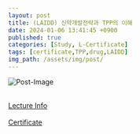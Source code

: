 ```yaml
---
layout: post
title: (LAIDD) 신약개발전략과 TPP의 이해
date: 2024-01-06 13:41:45 +0900
published: true
categories: [Study, L-Certificate]
tags: [certificate,TPP,drug,LAIDD]
img_path: /assets/img/post/
---
```


![Post-Image](CERTIFICATE-tpp.png)
<br><br>

[Lecture Info](https://www.laidd.org/local/ubonline/view.php?id=275&group=1&returnurl=aHR0cHM6Ly93d3cubGFpZGQub3JnL2xvY2FsL3Vib25saW5lL2luZGV4LnBocD9vcmRlcnR5cGU9cmNfZCZncm91cD0xJmtleXdvcmQ9JUVDJThCJUEwJUVDJTk1JUJEJUVBJUIwJTlDJUVCJUIwJTlDJUVDJUEwJTg0JUVCJTlFJUI1JmVucm9sX3N0YXJ0PSZlbnJvbF9lbmQ9JnN0dWR5X3N0YXJ0PSZzdHVkeV9lbmQ9JnJlY29tbWVuZC1vbm9mZj0w)
<br><br>
[Certificate](https://www.laidd.org/local/ubonline/view.php?id=275&group=1&returnurl=aHR0cHM6Ly93d3cubGFpZGQub3JnL2xvY2FsL3Vib25saW5lL2luZGV4LnBocD9vcmRlcnR5cGU9cmNfZCZncm91cD0xJmtleXdvcmQ9JUVDJThCJUEwJUVDJTk1JUJEJUVBJUIwJTlDJUVCJUIwJTlDJUVDJUEwJTg0JUVCJTlFJUI1JmVucm9sX3N0YXJ0PSZlbnJvbF9lbmQ9JnN0dWR5X3N0YXJ0PSZzdHVkeV9lbmQ9JnJlY29tbWVuZC1vbm9mZj0w)